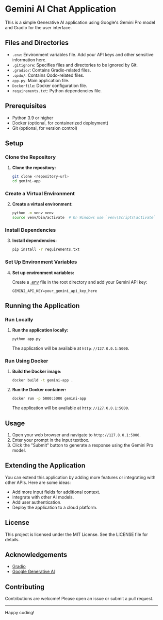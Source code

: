 # Gemini AI Chat Application

This is a simple Generative AI application using Google's Gemini Pro model and Gradio for the user interface.

## Files and Directories

- `.env`: Environment variables file. Add your API keys and other sensitive information here.
- `.gitignore`: Specifies files and directories to be ignored by Git.
- `.gradio/`: Contains Gradio-related files.
- `.qodo/`: Contains Qodo-related files.
- `app.py`: Main application file.
- `Dockerfile`: Docker configuration file.
- `requirements.txt`: Python dependencies file.

## Prerequisites

- Python 3.9 or higher
- Docker (optional, for containerized deployment)
- Git (optional, for version control)

## Setup

### Clone the Repository

1. **Clone the repository:**

    ```sh
    git clone <repository-url>
    cd gemini-app
    ```

### Create a Virtual Environment

2. **Create a virtual environment:**

    ```sh
    python -m venv venv
    source venv/bin/activate  # On Windows use `venv\Scripts\activate`
    ```

### Install Dependencies

3. **Install dependencies:**

    ```sh
    pip install -r requirements.txt
    ```

### Set Up Environment Variables

4. **Set up environment variables:**

    Create a [.env](http://_vscodecontentref_/1) file in the root directory and add your Gemini API key:

    ```env
    GEMINI_API_KEY=your_gemini_api_key_here
    ```

## Running the Application

### Run Locally

1. **Run the application locally:**

    ```sh
    python app.py
    ```

    The application will be available at `http://127.0.0.1:5000`.

### Run Using Docker

1. **Build the Docker image:**

    ```sh
    docker build -t gemini-app .
    ```

2. **Run the Docker container:**

    ```sh
    docker run -p 5000:5000 gemini-app
    ```

    The application will be available at `http://127.0.0.1:5000`.

## Usage

1. Open your web browser and navigate to `http://127.0.0.1:5000`.
2. Enter your prompt in the input textbox.
3. Click the "Submit" button to generate a response using the Gemini Pro model.

## Extending the Application

You can extend this application by adding more features or integrating with other APIs. Here are some ideas:

- Add more input fields for additional context.
- Integrate with other AI models.
- Add user authentication.
- Deploy the application to a cloud platform.

## License

This project is licensed under the MIT License. See the LICENSE file for details.

## Acknowledgements

- [Gradio](https://gradio.app/)
- [Google Generative AI](https://ai.google/tools/)

## Contributing

Contributions are welcome! Please open an issue or submit a pull request.

---

Happy coding!